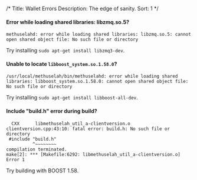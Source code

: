 /*
Title: Wallet Errors
Description: The edge of sanity.
Sort: 1
*/

#### Error while loading shared libraries: libzmq.so.5?
```
methuselahd: error while loading shared libraries: libzmq.so.5: cannot open shared object file: No such file or directory
```
Try installing `sudo apt-get install libzmq3-dev`.

#### Unable to locate `libboost_system.so.1.58.0`?
```
/usr/local/methuselah/bin/methuselahd: error while loading shared libraries: libboost_system.so.1.58.0: cannot open shared object file: No such file or directory
```
Try installing `sudo apt-get install libboost-all-dev`.

#### Include "build.h" error during build?
```
  CXX      libmethuselah_util_a-clientversion.o
clientversion.cpp:43:10: fatal error: build.h: No such file or directory
 #include "build.h"
          ^~~~~~~~~
compilation terminated.
make[2]: *** [Makefile:6292: libmethuselah_util_a-clientversion.o] Error 1
```
Try building with BOOST 1.58.